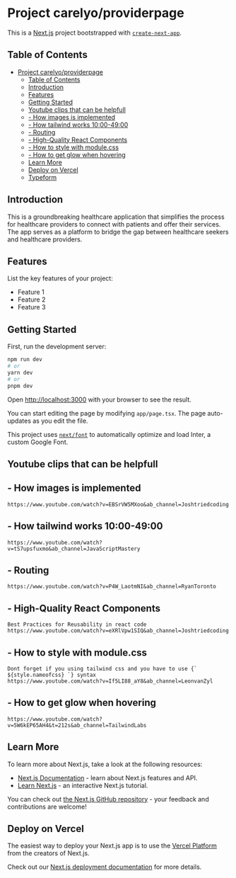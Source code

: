 # Project carelyo/providerpage

This is a [Next.js](https://nextjs.org/) project bootstrapped with [`create-next-app`](https://github.com/vercel/next.js/tree/canary/packages/create-next-app).

## Table of Contents

- [Project carelyo/providerpage](#project-carelyoproviderpage)
  - [Table of Contents](#table-of-contents)
  - [Introduction](#introduction)
  - [Features](#features)
  - [Getting Started](#getting-started)
  - [Youtube clips that can be helpfull](#youtube-clips-that-can-be-helpfull)
  - [- How images is implemented](#--how-images-is-implemented)
  - [- How tailwind works 10:00-49:00](#--how-tailwind-works-1000-4900)
  - [- Routing](#--routing)
  - [- High-Quality React Components](#--high-quality-react-components)
  - [- How to style with module.css](#--how-to-style-with-modulecss)
  - [- How to get glow when hovering](#--how-to-get-glow-when-hovering)
  - [Learn More](#learn-more)
  - [Deploy on Vercel](#deploy-on-vercel)
  - [Typeform](#typeform)

## Introduction

This is a groundbreaking healthcare application that simplifies the process for healthcare providers to connect with patients and offer their services. The app serves as a platform to bridge the gap between healthcare seekers and healthcare providers.

## Features

List the key features of your project:

- Feature 1
- Feature 2
- Feature 3


## Getting Started

First, run the development server:

```bash
npm run dev
# or
yarn dev
# or
pnpm dev
```

Open [http://localhost:3000](http://localhost:3000) with your browser to see the result.

You can start editing the page by modifying `app/page.tsx`. The page auto-updates as you edit the file.

This project uses [`next/font`](https://nextjs.org/docs/basic-features/font-optimization) to automatically optimize and load Inter, a custom Google Font.


## Youtube clips that can be helpfull

  ## - How images is implemented
    https://www.youtube.com/watch?v=EBSrVW5MXoo&ab_channel=Joshtriedcoding

  ## - How tailwind works 10:00-49:00
    https://www.youtube.com/watch?v=tS7upsfuxmo&ab_channel=JavaScriptMastery

  ## - Routing
    https://www.youtube.com/watch?v=P4W_LaotmNI&ab_channel=RyanToronto

  ## - High-Quality React Components
    Best Practices for Reusability in react code
    https://www.youtube.com/watch?v=eXRlVpw1SIQ&ab_channel=Joshtriedcoding

  ## - How to style with module.css
    Dont forget if you using tailwind css and you have to use {` ${style.nameofcss} `} syntax
    https://www.youtube.com/watch?v=If5LI88_aY8&ab_channel=LeonvanZyl

  ## - How to get glow when hovering
    https://www.youtube.com/watch?v=5W6kEP65AH4&t=212s&ab_channel=TailwindLabs


## Learn More

To learn more about Next.js, take a look at the following resources:

- [Next.js Documentation](https://nextjs.org/docs) - learn about Next.js features and API.
- [Learn Next.js](https://nextjs.org/learn) - an interactive Next.js tutorial.

You can check out [the Next.js GitHub repository](https://github.com/vercel/next.js/) - your feedback and contributions are welcome!


## Deploy on Vercel

The easiest way to deploy your Next.js app is to use the [Vercel Platform](https://vercel.com/new?utm_medium=default-template&filter=next.js&utm_source=create-next-app&utm_campaign=create-next-app-readme) from the creators of Next.js.

Check out our [Next.js deployment documentation](https://nextjs.org/docs/deployment) for more details.


